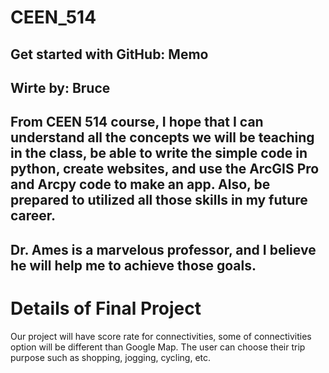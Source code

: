 # CEEN_514
## Get started with GitHub: Memo
## Wirte by: Bruce
## From CEEN 514 course, I hope that I can understand all the concepts we will be teaching in the class, be able to write the simple code in python, create websites, and use the ArcGIS Pro and Arcpy code to make an app. Also, be prepared to utilized all those skills in my future career. 
## Dr. Ames is a marvelous professor, and I believe he will help me to achieve those goals. 

# Details of Final Project
Our project will have score rate for connectivities, some of connectivities option will be different than Google Map. 
The user can choose their trip purpose such as shopping, jogging, cycling, etc.
